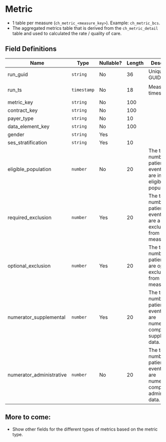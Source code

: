 # Metric

- 1 table per measure (`ch_metric_<measure_key>`).  Example: `ch_metric_bcs`.
- The aggregated metrics table that is derived from the `ch_metric_detail` table and used to calculated the rate / quality of care.

## Field Definitions

| Name | Type | Nullable? | Length | Description | Values |
| --- | --- | --- | --- | --- | --- |
| run_guid | `string` | No | 36 | Unique run GUID |  |
| run_ts | `timestamp` | No | 18 | Measure run timestamp | `YYYY-MM-DD HH:MM:SS` |
| metric_key | `string` | No | 100 |  |  |
| contract_key | `string` | No | 100 |  |  |
| payer_type | `string` | No | 10 |  |  |
| data_element_key | `string` | No | 100 |  |  |
| gender | `string` | Yes |  |  |  |
| ses_stratification | `string` | Yes | 10 |  |  |
| eligible_population | `number` | No | 20 | The total number of patients or events who are in the eligible population. |  |
| required_exclusion | `number` | Yes | 20 | The total number of patients or events who are a required exclusion from the measure. |  |
| optional_exclusion | `number` | Yes | 20 | The total number of patients who are optionally excluded from the measure. |  |
| numerator_supplemental | `number` | Yes | 20 | The total number of patients or events who are numerator compliant by supplemental data. |  |
| numerator_administrative | `number` | No | 20 | The total number of patients or events who are numerator compliant by administrative data. |  |

## More to come:

- Show other fields for the different types of metrics based on the metric type.